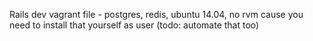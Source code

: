 Rails dev vagrant file - postgres, redis, ubuntu 14.04, no rvm cause you need to install that yourself as user (todo: automate that too)
